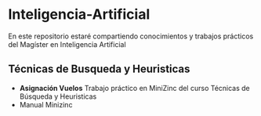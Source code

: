 # Inteligencia-Artificial
En este repositorio estaré compartiendo conocimientos y trabajos prácticos del Magíster en Inteligencia Artificial
## Técnicas de Busqueda y Heuristicas 
* **Asignación Vuelos** Trabajo práctico en MiniZinc del curso Técnicas de Búsqueda y Heuristicas
* Manual Minizinc
